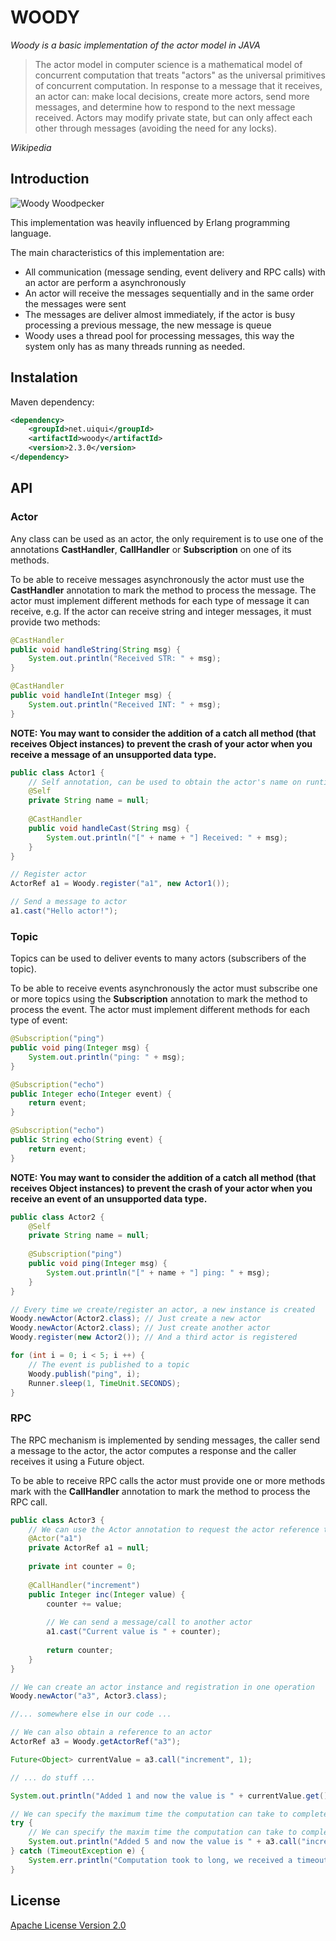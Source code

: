 # WOODY 

*Woody is a basic implementation of the actor model in JAVA*


> The actor model in computer science is a mathematical model of concurrent computation that treats "actors" as the universal 
> primitives of concurrent computation. In response to a message that it receives, an actor can: make local decisions, create 
> more actors, send more messages, and determine how to respond to the next message received. Actors may modify private state, 
> but can only affect each other through messages (avoiding the need for any locks).

*Wikipedia*


## Introduction

![Woody Woodpecker](https://upload.wikimedia.org/wikipedia/en/3/3f/Woody_Woodpecker.png)

This implementation was heavily influenced by Erlang programming language.

The main characteristics of this implementation are:
* All communication (message sending, event delivery and RPC calls) with an actor are perform a asynchronously
* An actor will receive the messages sequentially and in the same order the messages were sent
* The messages are deliver almost immediately, if the actor is busy processing a previous message, the new message is queue
* Woody uses a thread pool for processing messages, this way the system only has as many threads running as needed. 


## Instalation

Maven dependency:
 
```xml
<dependency>
    <groupId>net.uiqui</groupId>
    <artifactId>woody</artifactId>
    <version>2.3.0</version>
</dependency>
```

 
## API

### Actor

Any class can be used as an actor, the only requirement is to use one of the annotations **CastHandler**, **CallHandler** or **Subscription** on one of its methods.

To be able to receive messages asynchronously the actor must use the **CastHandler** annotation to mark the method to process the message. 
The actor must implement different methods for each type of message it can receive, e.g. If the actor can receive string and integer messages, it must provide two methods:

```java
@CastHandler
public void handleString(String msg) {
	System.out.println("Received STR: " + msg);
}

@CastHandler
public void handleInt(Integer msg) {
	System.out.println("Received INT: " + msg);
}
```

**NOTE: You may want to consider the addition of a catch all method (that receives Object instances) to prevent the crash of your actor when you receive a message of an unsupported data type.**

```java
public class Actor1 {
	// Self annotation, can be used to obtain the actor's name on runtime
	@Self
	private String name = null;
	
	@CastHandler
	public void handleCast(String msg) {
		System.out.println("[" + name + "] Received: " + msg);
	}
}

// Register actor
ActorRef a1 = Woody.register("a1", new Actor1());

// Send a message to actor
a1.cast("Hello actor!");
```


### Topic
Topics can be used to deliver events to many actors (subscribers of the topic).

To be able to receive events asynchronously the actor must subscribe one or more topics using the **Subscription** annotation to mark the method to process the event. 
The actor must implement different methods for each type of event:

```java
@Subscription("ping")
public void ping(Integer msg) {
	System.out.println("ping: " + msg);
}

@Subscription("echo")
public Integer echo(Integer event) {
	return event;
}

@Subscription("echo")
public String echo(String event) {
	return event;
}
```

**NOTE: You may want to consider the addition of a catch all method (that receives Object instances) to prevent the crash of your actor when you receive an event of an unsupported data type.**


```java
public class Actor2 {
	@Self
	private String name = null;
	
	@Subscription("ping")
	public void ping(Integer msg) {
		System.out.println("[" + name + "] ping: " + msg);
	}
}

// Every time we create/register an actor, a new instance is created
Woody.newActor(Actor2.class); // Just create a new actor
Woody.newActor(Actor2.class); // Just create another actor
Woody.register(new Actor2()); // And a third actor is registered

for (int i = 0; i < 5; i ++) {
	// The event is published to a topic
	Woody.publish("ping", i);
	Runner.sleep(1, TimeUnit.SECONDS);
}
```


### RPC
The RPC mechanism is implemented by sending messages, the caller send a message to the actor, the actor computes a response and the caller receives it using a Future object.

To be able to receive RPC calls the actor must provide one or more methods mark with the **CallHandler** annotation to mark the method to process the RPC call.

```java
public class Actor3 {
	// We can use the Actor annotation to request the actor reference to be injected 
	@Actor("a1")
	private ActorRef a1 = null;
	
	private int counter = 0;
	
	@CallHandler("increment")
	public Integer inc(Integer value) {
		counter += value;
		
		// We can send a message/call to another actor
		a1.cast("Current value is " + counter);
		
		return counter;
	}
}

// We can create an actor instance and registration in one operation 
Woody.newActor("a3", Actor3.class);

//... somewhere else in our code ...

// We can also obtain a reference to an actor
ActorRef a3 = Woody.getActorRef("a3");

Future<Object> currentValue = a3.call("increment", 1);

// ... do stuff ...

System.out.println("Added 1 and now the value is " + currentValue.get());

// We can specify the maximum time the computation can take to completed
try {
	// We can specify the maxim time the computation can take to completed
	System.out.println("Added 5 and now the value is " + a3.call("increment", 5).get(10, TimeUnit.MILLISECONDS));
} catch (TimeoutException e) {
	System.err.println("Computation took to long, we received a timeout");
}
```


## License
[Apache License Version 2.0](http://www.apache.org/licenses/LICENSE-2.0.html)
